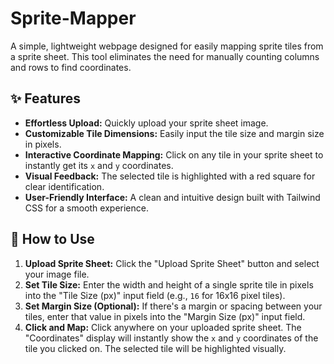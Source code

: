 # Sprite-Mapper

A simple, lightweight webpage designed for easily mapping sprite tiles from a sprite sheet. This tool eliminates the need for manually counting columns and rows to find coordinates.

## ✨ Features

* **Effortless Upload:** Quickly upload your sprite sheet image.
* **Customizable Tile Dimensions:** Easily input the tile size and margin size in pixels.
* **Interactive Coordinate Mapping:** Click on any tile in your sprite sheet to instantly get its `x` and `y` coordinates.
* **Visual Feedback:** The selected tile is highlighted with a red square for clear identification.
* **User-Friendly Interface:** A clean and intuitive design built with Tailwind CSS for a smooth experience.

## 🚀 How to Use

1.  **Upload Sprite Sheet:** Click the "Upload Sprite Sheet" button and select your image file.
2.  **Set Tile Size:** Enter the width and height of a single sprite tile in pixels into the "Tile Size (px)" input field (e.g., `16` for 16x16 pixel tiles).
3.  **Set Margin Size (Optional):** If there's a margin or spacing between your tiles, enter that value in pixels into the "Margin Size (px)" input field.
4.  **Click and Map:** Click anywhere on your uploaded sprite sheet. The "Coordinates" display will instantly show the `x` and `y` coordinates of the tile you clicked on. The selected tile will be highlighted visually.
